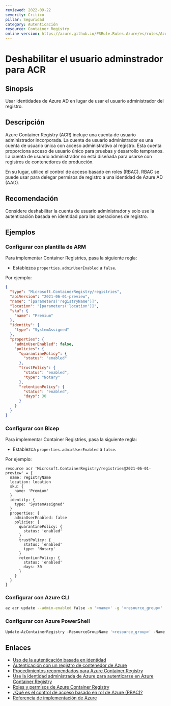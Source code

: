 ```yaml
---
reviewed: 2022-09-22
severity: Critico
pillar: Seguridad
category: Autenticación
resource: Container Registry
online version: https://azure.github.io/PSRule.Rules.Azure/es/rules/Azure.ACR.AdminUser/
---
```


# Deshabilitar el usuario adminstrador para ACR

## Sinopsis

Usar identidades de Azure AD en lugar de usar el usuario administrador del registro.

## Descripción

Azure Container Registry (ACR) incluye una cuenta de usuario administrador incorporada.
La cuenta de usuario administrador es una cuenta de usuario única con acceso administrativo al registro.
Esta cuenta proporciona acceso de usuario único para pruebas y desarrollo tempranos.
La cuenta de usuario administrador no está diseñada para usarse con registros de contenedores de producción.

En su lugar, utilice el control de acceso basado en roles (RBAC).
RBAC se puede usar para delegar permisos de registro a una identidad de Azure AD (AAD).

## Recomendación

Considere deshabilitar la cuenta de usuario administrador y solo use la autenticación basada en identidad para las operaciones de registro.

## Ejemplos

### Configurar con plantilla de ARM

Para implementar Container Registries, pasa la siguiente regla:

- Establezca `properties.adminUserEnabled` a `false`.

Por ejemplo:

```json
{
  "type": "Microsoft.ContainerRegistry/registries",
  "apiVersion": "2021-06-01-preview",
  "name": "[parameters('registryName')]",
  "location": "[parameters('location')]",
  "sku": {
    "name": "Premium"
  },
  "identity": {
    "type": "SystemAssigned"
  },
  "properties": {
    "adminUserEnabled": false,
    "policies": {
      "quarantinePolicy": {
        "status": "enabled"
      },
      "trustPolicy": {
        "status": "enabled",
        "type": "Notary"
      },
      "retentionPolicy": {
        "status": "enabled",
        "days": 30
      }
    }
  }
}
```

### Configurar con Bicep

Para implementar Container Registries, pasa la siguiente regla:

- Establezca `properties.adminUserEnabled` a `false`.

Por ejemplo:

```bicep
resource acr 'Microsoft.ContainerRegistry/registries@2021-06-01-preview' = {
  name: registryName
  location: location
  sku: {
    name: 'Premium'
  }
  identity: {
    type: 'SystemAssigned'
  }
  properties: {
    adminUserEnabled: false
    policies: {
      quarantinePolicy: {
        status: 'enabled'
      }
      trustPolicy: {
        status: 'enabled'
        type: 'Notary'
      }
      retentionPolicy: {
        status: 'enabled'
        days: 30
      }
    }
  }
}
```

### Configurar con Azure CLI

```bash
az acr update --admin-enabled false -n '<name>' -g '<resource_group>'
```

### Configurar con Azure PowerShell

```powershell
Update-AzContainerRegistry -ResourceGroupName '<resource_group>' -Name '<name>' -DisableAdminUser
```

## Enlaces

- [Uso de la autenticación basada en identidad](https://learn.microsoft.com/azure/well-architected/security/design-identity-authentication#use-identity-based-authentication)
- [Autenticación con un registro de contenedor de Azure](https://docs.microsoft.com/azure/container-registry/container-registry-authentication?tabs=azure-cli)
- [Procedimientos recomendados para Azure Container Registry](https://docs.microsoft.com/azure/container-registry/container-registry-best-practices#authentication-and-authorization)
- [Use la identidad administrada de Azure para autenticarse en Azure Container Registry](https://docs.microsoft.com/azure/container-registry/container-registry-authentication-managed-identity)
- [Roles y permisos de Azure Container Registry](https://docs.microsoft.com/azure/container-registry/container-registry-roles)
- [¿Qué es el control de acceso basado en rol de Azure (RBAC)?](https://docs.microsoft.com/azure/role-based-access-control/overview)
- [Referencia de implementación de Azure](https://learn.microsoft.com/azure/templates/microsoft.containerregistry/registries)
